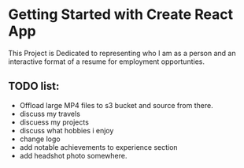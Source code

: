 # Getting Started with Create React App

This Project is Dedicated to representing who I am as a person and an interactive format of a resume for employment opportunties. 

## TODO list:
* Offload large MP4 files to s3 bucket and source from there.
* discuss my travels
* discuess my projects
* discuss what hobbies i enjoy
* change logo
* add notable achievements to experience section
* add headshot photo somewhere.

